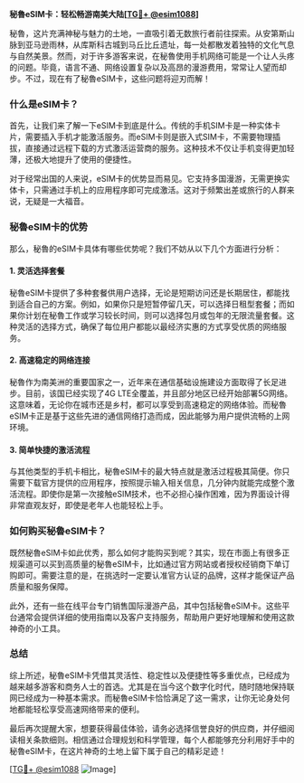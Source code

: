 **秘魯eSIM卡：轻松畅游南美大陆[[TG💪+ @esim1088](https://t.me/s/esim1088)]**

秘魯，这片充满神秘与魅力的土地，一直吸引着无数旅行者前往探索。从安第斯山脉到亚马逊雨林，从库斯科古城到马丘比丘遗址，每一处都散发着独特的文化气息与自然美景。然而，对于许多游客来说，在秘魯使用手机网络可能是一个让人头疼的问题。毕竟，语言不通、网络设置复杂以及高昂的漫游费用，常常让人望而却步。不过，现在有了秘魯eSIM卡，这些问题将迎刃而解！

### 什么是eSIM卡？

首先，让我们来了解一下eSIM卡到底是什么。传统的手机SIM卡是一种实体卡片，需要插入手机才能激活服务。而eSIM卡则是嵌入式SIM卡，不需要物理插拔，直接通过远程下载的方式激活运营商的服务。这种技术不仅让手机变得更加轻薄，还极大地提升了使用的便捷性。

对于经常出国的人来说，eSIM卡的优势显而易见。它支持多国漫游，无需更换实体卡，只需通过手机上的应用程序即可完成激活。这对于频繁出差或旅行的人群来说，无疑是一大福音。

### 秘魯eSIM卡的优势

那么，秘魯的eSIM卡具体有哪些优势呢？我们不妨从以下几个方面进行分析：

#### 1. 灵活选择套餐

秘魯eSIM卡提供了多种套餐供用户选择，无论是短期访问还是长期居住，都能找到适合自己的方案。例如，如果你只是短暂停留几天，可以选择日租型套餐；而如果你计划在秘魯工作或学习较长时间，则可以选择包月或包年的无限流量套餐。这种灵活的选择方式，确保了每位用户都能以最经济实惠的方式享受优质的网络服务。

#### 2. 高速稳定的网络连接

秘魯作为南美洲的重要国家之一，近年来在通信基础设施建设方面取得了长足进步。目前，该国已经实现了4G LTE全覆盖，并且部分地区已经开始部署5G网络。这意味着，无论你在城市还是乡村，都可以享受到高速稳定的网络体验。而秘魯eSIM卡正是基于这些先进的通信网络打造而成，因此能够为用户提供流畅的上网环境。

#### 3. 简单快捷的激活流程

与其他类型的手机卡相比，秘魯eSIM卡的最大特点就是激活过程极其简便。你只需要下载官方提供的应用程序，按照提示输入相关信息，几分钟内就能完成整个激活流程。即使你是第一次接触eSIM技术，也不必担心操作困难，因为界面设计得非常直观友好，即使是老年人也能轻松上手。

### 如何购买秘魯eSIM卡？

既然秘魯eSIM卡如此优秀，那么如何才能购买到呢？其实，现在市面上有很多正规渠道可以买到高质量的秘魯eSIM卡，比如通过官方网站或者授权经销商下单订购即可。需要注意的是，在挑选时一定要认准官方认证的品牌，这样才能保证产品质量和服务保障。

此外，还有一些在线平台专门销售国际漫游产品，其中包括秘魯eSIM卡。这些平台通常会提供详细的使用指南以及客户支持服务，帮助用户更好地理解和使用这款神奇的小工具。

### 总结

综上所述，秘魯eSIM卡凭借其灵活性、稳定性以及便捷性等多重优点，已经成为越来越多游客和商务人士的首选。尤其是在当今这个数字化时代，随时随地保持联网已经成为一种基本需求。而秘魯eSIM卡恰恰满足了这一需求，让你无论身处何地都能轻松享受高速网络带来的便利。

最后再次提醒大家，想要获得最佳体验，请务必选择信誉良好的供应商，并仔细阅读相关条款细则。相信通过合理规划和科学管理，每个人都能够充分利用好手中的秘魯eSIM卡，在这片神奇的土地上留下属于自己的精彩足迹！

[[TG💪+ @esim1088](https://t.me/s/esim1088) ![Image](https://i.postimg.cc/4NQfJmqS/Snipaste-2025-05-13-00-14-12.png)]